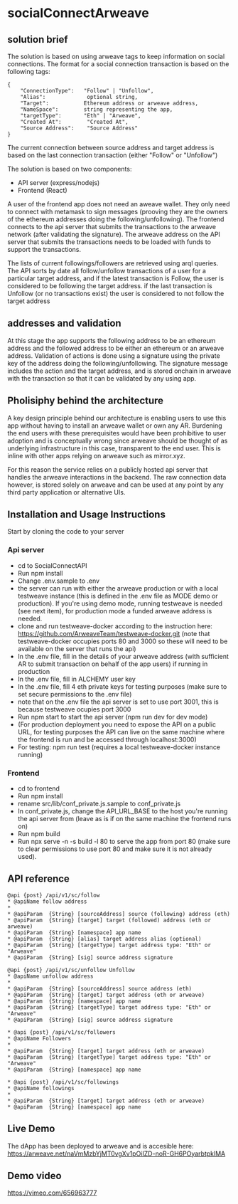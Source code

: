 # socialConnectArweave

## solution brief

The solution is based on using arweave tags to keep information on social connections. The format for a social connection transaction is based on the following tags:
```
{
    "ConnectionType":   "Follow" | "Unfollow",
    "Alias":             optional string,
    "Target":           Ethereum address or arweave address,
    "NameSpace":        string representing the app,
    "targetType":       "Eth" | "Arweave",
    "Created At":        "Created At",
    "Source Address":    "Source Address"
}
```
The current connection between source address and target address is based on the last connection transaction  (either "Follow" or "Unfollow")

The solution is based on two components:
- API server (express/nodejs)
- Frontend (React)

A user of the frontend app does not need an aweave wallet. They only need to connect with metamask to sign messages (prooving they are the owners of the ethereum addresses doing the following/unfollowing). The frontend connects to the api server that submits the transactions to the arweave network (after validating the signature). The arweave address on the API server that submits the transactions needs to be loaded with funds to support the transactions.

The lists of current followings/followers are retrieved using arql queries. The API sorts by date all follow/unfollow transactions of a user for a particular target address, and if the latest transaction is Follow, the user is considered to be following the target address. if the last transaction is Unfollow (or no transactions exist) the user is considered to not follow the target address

## addresses and validation
At this stage the app supports the following address to be an ethereum address and the followed address to be either an ethereum or an arweave address. Validation of actions is done using a signature using the private key of the address doing the following/unfollowing. The signature message includes the action and the target address, and is stored onchain in arweave with the transaction so that it can be validated by any using app.

## Pholisiphy behind the architecture
A key design principle behind our architecture is enabling users to use this app without having to install an arweave wallet or own any AR. Burdening the end users with these prerequisites would have been prohibitive to user adoption and is conceptually wrong since arweave should be thought of as underlying infrastructure in this case, transparent to the end user. This is inline with other apps relying on arweave such as mirror.xyz. 

For this reason the service relies on a publicly hosted api server that handles the arweave interactions in the backend. The raw connection data however, is stored solely on arweave and can be used at any point by any third party application or alternative UIs.


## Installation and Usage Instructions

Start by cloning the code to your server

### Api server
- cd to SocialConnectAPI
- Run npm install
- Change .env.sample to .env
- the server can run with either the arweave production or with a local testweave instance (this is defined in the .env file as MODE demo or production). If you're using demo mode, running testweave is needed (see next item), for production mode a funded arweave address is needed.
- clone and run testweave-docker according to the instruction here: https://github.com/ArweaveTeam/testweave-docker.git (note that testweave-docker occupies ports 80 and 3000 so these will need to be available on the server that runs the api)
- In the .env file, fill in the details of your arweave address (with sufficient AR to submit transaction on behalf of the app users) if running in production
- In the .env file, fill in ALCHEMY user key
- In the .env file, fill 4 eth private keys for testing purposes (make sure to set secure permissions to the .env file)
- note that on the .env file the api server is set to use port 3001, this is because testweave ocupies port 3000
- Run npm start to start the api server (npm run dev for dev mode)
- (For production deployment you need to expose the API on a public URL, for testing purposes the API can live on the same machine where the frontend is run and be accessed through localhost:3000)
- For testing: npm run test (requires a local testweave-docker instance running)


### Frontend
- cd to frontend
- Run npm install
- rename src/lib/conf_private.js.sample to conf_private.js
- In conf_private.js, change the API_URL_BASE to the host you're running the api server from (leave as is if on the same machine the frontend runs on)
- Run npm build
- Run npx serve -n -s build -l 80 to serve the app from port 80 (make sure to clear permissions to use port 80 and make sure it is not already used).

## API reference
```
@api {post} /api/v1/sc/follow 
* @apiName follow address
*
* @apiParam  {String} [sourceAddress] source (following) address (eth)
* @apiParam  {String} [target] target (followed) address (eth or arweave)
* @apiParam  {String} [namespace] app name
* @apiParam  {String} [alias] target address alias (optional)
* @apiParam  {String} [targetType] target address type: "Eth" or "Arweave"
* @apiParam  {String} [sig] source address signature
```

```
@api {post} /api/v1/sc/unfollow Unfollow
* @apiName unfollow address
*
* @apiParam  {String} [sourceAddress] source address (eth)
* @apiParam  {String} [target] target address (eth or arweave)
* @apiParam  {String} [namespace] app name
* @apiParam  {String} [targetType] target address type: "Eth" or "Arweave"
* @apiParam  {String} [sig] source address signature
```

```
* @api {post} /api/v1/sc/followers 
* @apiName Followers
*
* @apiParam  {String} [target] target address (eth or arweave)
* @apiParam  {String} [targetType] target address type: "Eth" or "Arweave"
* @apiParam  {String} [namespace] app name
```

```
* @api {post} /api/v1/sc/followings 
* @apiName followings
*
* @apiParam  {String} [target] target address (eth or arweave)
* @apiParam  {String} [namespace] app name
```

## Live Demo
The dApp has been deployed to arweave and is accesible here: https://arweave.net/naVmMzbYjMT0vgXv1pOiIZD-noR-GH6POyarbtpklMA

## Demo video
https://vimeo.com/656963777
